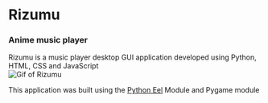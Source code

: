 # Rizumu #
### Anime music player ###

Rizumu is a music player desktop GUI application developed using Python, HTML, CSS and JavaScript  
![Gif of Rizumu](https://media.giphy.com/media/3qoJotnmOjzU6fgjrE/giphy.gif)

This application was built using the [Python Eel](https://github.com/ChrisKnott/Eel) Module and Pygame module
